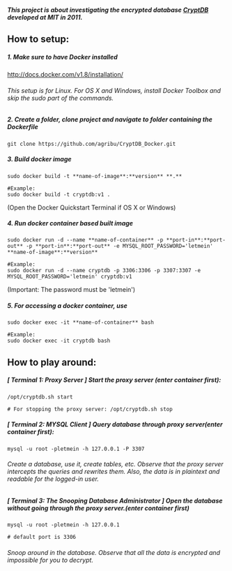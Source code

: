 ##### This project is about investigating the encrypted database [CryptDB](https://css.csail.mit.edu/cryptdb/) developed at MIT in 2011.

## How to setup:

##### 1. Make sure to have Docker installed

http://docs.docker.com/v1.8/installation/

###### This setup is for Linux. For OS X and Windows, install Docker Toolbox and skip the sudo part of the commands.

##### 2. Create a folder, clone project and navigate to folder containing the Dockerfile

    git clone https://github.com/agribu/CryptDB_Docker.git

##### 3. Build docker image

    sudo docker build -t **name-of-image**:**version** **.**

    #Example:
    sudo docker build -t cryptdb:v1 .

(Open the Docker Quickstart Terminal if OS X or Windows)

##### 4. Run docker container based built image

    sudo docker run -d --name **name-of-container** -p **port-in**:**port-out** -p **port-in**:**port-out** -e MYSQL_ROOT_PASSWORD='letmein' **name-of-image**:**version**

    #Example:
    sudo docker run -d --name cryptdb -p 3306:3306 -p 3307:3307 -e MYSQL_ROOT_PASSWORD='letmein' cryptdb:v1

(Important: The password must be 'letmein')

##### 5. For accessing a docker container, use

    sudo docker exec -it **name-of-container** bash

    #Example:
    sudo docker exec -it cryptdb bash



## How to play around:


##### [ Terminal 1: Proxy Server ] Start the proxy server (enter container first):

    /opt/cryptdb.sh start

    # For stopping the proxy server: /opt/cryptdb.sh stop


##### [ Terminal 2: MYSQL Client ] Query database through proxy server(enter container first):

    mysql -u root -pletmein -h 127.0.0.1 -P 3307

###### Create a database, use it, create tables, etc. Observe that the proxy server intercepts the queries and rewrites them. Also, the data is in plaintext and readable for the logged-in user.


##### [ Terminal 3: The Snooping Database Administrator ] Open the database without going through the proxy server.(enter container first)

    mysql -u root -pletmein -h 127.0.0.1

    # default port is 3306

###### Snoop around in the database. Observe that all the data is encrypted and impossible for you to decrypt.
